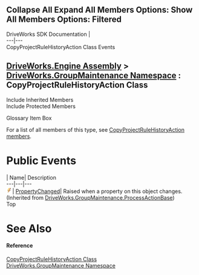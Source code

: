 Collapse All Expand All Members Options: Show All  Members Options: Filtered   
---  
DriveWorks SDK Documentation  |   
---|---  
CopyProjectRuleHistoryAction Class Events   
  
[DriveWorks.Engine Assembly](topic2156.md) > [DriveWorks.GroupMaintenance Namespace](topic9628.md) : CopyProjectRuleHistoryAction Class  
---  
  
Include Inherited Members    
Include Protected Members    


Glossary Item Box

For a list of all members of this type, see [CopyProjectRuleHistoryAction members](topic9857.md).

# Public Events

| Name| Description  
---|---|---  
![Public Event](dotnetimages/publicEvent.gif)| [PropertyChanged](topic9948.md)| Raised when a property on this object changes. (Inherited from [DriveWorks.GroupMaintenance.ProcessActionBase](topic9935.md))  
Top

# See Also

#### Reference

[CopyProjectRuleHistoryAction Class](topic9856.md)   
[DriveWorks.GroupMaintenance Namespace](topic9628.md)


